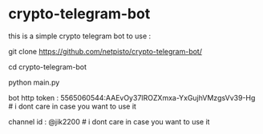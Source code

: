 # crypto-telegram-bot
this is a simple crypto telegram bot
to use :


git clone https://github.com/netpisto/crypto-telegram-bot/


cd crypto-telegram-bot


python main.py


bot http token : 5565060544:AAEvOy37IROZXmxa-YxGujhVMzgsVv39-Hg # i dont care in case you want to use it



channel id : @jik2200 # i dont care in case you want to use it 
